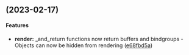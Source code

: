<a name=""></a>
##  (2023-02-17)


#### Features

* **render:**  _and_return functions now return buffers and bindgroups - Objects can now be hidden from rendering ([e68fbd5a](https://github.com/AryanpurTech/BlueEngine/commit/e68fbd5a3e214a3128e864c15a91b4cff253e027))



